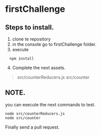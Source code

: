 # firstChallenge

## Steps to install.

1. clone te repository
2. in the console go to firstChallenge folder.
3. execute
```
  npm install
```
4. Complete the next assets.

 >  src/counterReducers.js
 >  src/counter

## NOTE.
you can execute the next commands to test.
```
node src/counterReducers.js
node src/counter
```

Finally send a pull request.





